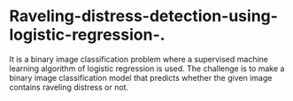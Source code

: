 # Raveling-distress-detection-using-logistic-regression-.
It is a binary image classification problem where a supervised machine learning algorithm of logistic regression is used.  The challenge is to make a binary image classification model that predicts whether the given image contains raveling distress or not.
